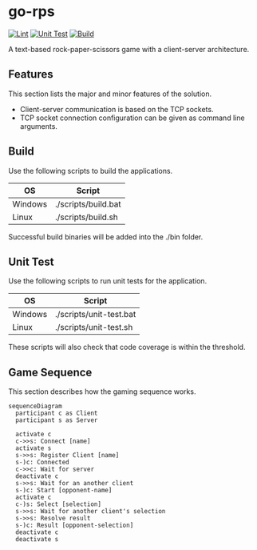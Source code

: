 # go-rps

[![Lint](https://github.com/toivjon/go-rps/actions/workflows/lint.yml/badge.svg?branch=main)](https://github.com/toivjon/go-rps/actions/workflows/lint.yml)
[![Unit Test](https://github.com/toivjon/go-rps/actions/workflows/unit-test.yml/badge.svg?branch=main)](https://github.com/toivjon/go-rps/actions/workflows/unit-test.yml)
[![Build](https://github.com/toivjon/go-rps/actions/workflows/build.yml/badge.svg?branch=main)](https://github.com/toivjon/go-rps/actions/workflows/build.yml)

A text-based rock-paper-scissors game with a client-server architecture.

## Features

This section lists the major and minor features of the solution.

- Client-server communication is based on the TCP sockets.
- TCP socket connection configuration can be given as command line arguments.

## Build

Use the following scripts to build the applications.

| OS      | Script              |
| ------- | ------------------- |
| Windows | ./scripts/build.bat |
| Linux   | ./scripts/build.sh  |

Successful build binaries will be added into the ./bin folder.

## Unit Test

Use the following scripts to run unit tests for the application.

| OS      | Script                  |
| ------- | ----------------------- |
| Windows | ./scripts/unit-test.bat |
| Linux   | ./scripts/unit-test.sh  |

These scripts will also check that code coverage is within the threshold.

## Game Sequence

This section describes how the gaming sequence works.

```mermaid
sequenceDiagram
  participant c as Client
  participant s as Server

  activate c
  c->>s: Connect [name]
  activate s
  s->>s: Register Client [name]
  s-)c: Connected
  c->>c: Wait for server
  deactivate c
  s->>s: Wait for an another client
  s-)c: Start [opponent-name]
  activate c
  c-)s: Select [selection]
  s->>s: Wait for another client's selection
  s->>s: Resolve result
  s-)c: Result [opponent-selection]
  deactivate c
  deactivate s
```
